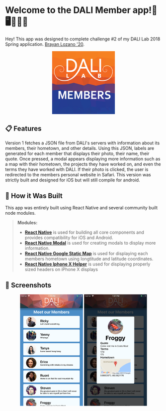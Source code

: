 # Welcome to the DALI Member app!📱🖥🙎🙎‍♂️


Hey! This app was designed to complete challenge #2 of my DALI Lab 2018 Spring application. [Brayan Lozano '20](https://www.brayanlozano.com).
<p align="center"><img src="https://github.com/blozano824/DaliMembers/blob/master/images/appIcon.png" alt="Drawing" height="40%" width="40%"/></p>


:clipboard: Features
----------------------------------------------------

Version 1 fetches a JSON file from DALI's servers with information about its members, their hometown, and other details. Using this JSON, labels are generated for each member that displays their photo, their name, their quote. Once pressed, a modal appears displaying more information such as a map with their hometown, the projects they have worked on, and even the terms they have worked with DALI. If their photo is clicked, the user is redirected to the members personal website in Safari. This version was strictly built and designed for iOS but will still compile for android.


:wrench: How it Was Built
-------------

This app was entirely built using React Native and several community built node modules.
> **Modules:**
> - **[React Native](https://facebook.github.io/react-native/)** is used for building all core components and provides compatibility for iOS and Android.
> - **[React Native Modal](https://github.com/react-native-community/react-native-modal)** is used for creating modals to display more information.
> - **[React Native Google Static Map](https://github.com/yelled3/react-native-google-static-map)** is used for displaying each members hometown using longtitude and latitude coordinates.
> - **[React Native Iphone X Helper](https://github.com/ptelad/react-native-iphone-x-helper)** is used for displaying properly sized headers on iPhone X displays


:iphone: Screenshots
-------------
<p align="center">
  <img src="https://github.com/blozano824/DaliMembers/blob/master/images/screenshot1.png" alt="Drawing" height="40%" width="40%"/>
  <img src="https://github.com/blozano824/DaliMembers/blob/master/images/screenshot2.png" alt="Drawing" height="40%" width="40%"/>
</p>
